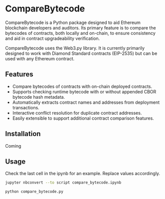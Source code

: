 # CompareBytecode

CompareBytecode is a Python package designed to aid Ethereum blockchain developers and auditors. Its primary feature is to compare the bytecodes of contracts, both locally and on-chain, to ensure consistency and aid in contract upgradeability verification.

CompareBytecode uses the Web3.py library. It is currently primarily designed to work with Diamond Standard contracts (EIP-2535) but can be used with any Ethereum contract.

## Features

- Compare bytecodes of contracts with on-chain deployed contracts.
- Supports checking runtime bytecode with or without appended CBOR bytecode hash metadata.
- Automatically extracts contract names and addresses from deployment transactions.
- Interactive conflict resolution for duplicate contract addresses.
- Easily extensible to support additional contract comparison features.

## Installation

Coming

## Usage

Check the last cell in the ipynb for an example. Replace values accordingly.

```zsh
jupyter nbconvert --to script compare_bytecode.ipynb
```

```zsh
python compare_bytecode.py
```
